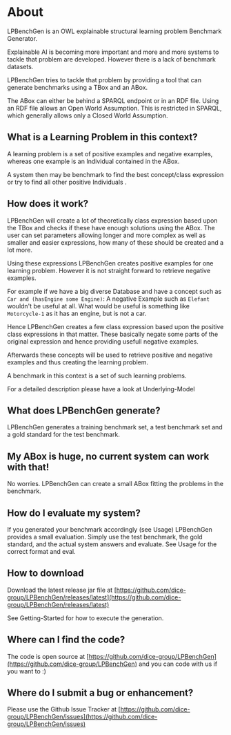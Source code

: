 # About

LPBenchGen is an OWL explainable structural learning problem Benchmark Generator.

Explainable AI is becoming more important and more and more systems to tackle that problem are developed. 
However there is a lack of benchmark datasets. 

LPBenchGen tries to tackle that problem by providing a tool that can generate benchmarks using a TBox and an ABox.

The ABox can either be behind a SPARQL endpoint or in an RDF file. 
Using an RDF file allows an Open World Assumption. This is restricted in SPARQL, which generally allows only a Closed World Assumption.

## What is a Learning Problem in this context?

A learning problem is a set of positive examples and negative examples, whereas one example is an Individual contained in the ABox.

A system then may be benchmark to find the best concept/class expression or try to find all other positive Individuals .

## How does it work?

LPBenchGen will create a lot of theoretically class expression based upon the TBox and checks if these have enough solutions using the ABox.
The user can set parameters allowing longer and more complex as well as smaller and easier expressions, how many of these should be created and a lot more.

Using these expressions LPBenchGen creates positive examples for one learning problem.
However it is not straight forward to retrieve negative examples.

For example if we have a big diverse Database and have a concept such as `Car and (hasEngine some Engine)`:
A negative Example such as `Elefant` wouldn't be useful at all. 
What would be useful is something like `Motorcycle-1` as it has an engine, but is not a car.

Hence LPBenchGen creates a few class expression based upon the positive class expressions in that matter.
These basically negate some parts of the original expression and hence providing usefull negative examples.


Afterwards these concepts will be used to retrieve positive and negative examples and thus creating the learning problem. 

A benchmark in this context is a set of such learning problems. 


For a detailed description please have a look at Underlying-Model


## What does LPBenchGen generate?

LPBenchGen generates a training benchmark set, a test benchmark set and  a gold standard for the test benchmark.


## My ABox is huge, no current system can work with that!

No worries. LPBenchGen can create a small ABox fitting the problems in the benchmark. 

## How do I evaluate my system?

If you generated your benchmark accordingly (see Usage)
LPBenchGen provides a small evaluation. Simply use the test benchmark, the gold standard, and the actual system answers and evaluate. See Usage for the correct format and eval.

## How to download

Download the latest release jar file at [https://github.com/dice-group/LPBenchGen/releases/latest](https://github.com/dice-group/LPBenchGen/releases/latest)

See Getting-Started for how to execute the generation.

## Where can I find the code? 

The code is open source at [https://github.com/dice-group/LPBenchGen](https://github.com/dice-group/LPBenchGen) and you can code with us if you want to :)

## Where do I submit a bug or enhancement? 

Please use the Github Issue Tracker at [https://github.com/dice-group/LPBenchGen/issues](https://github.com/dice-group/LPBenchGen/issues)
